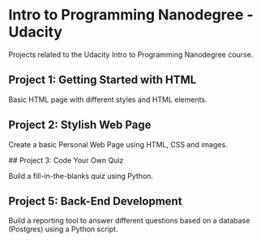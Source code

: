 # Intro to Programming Nanodegree - Udacity

Projects related to the Udacity Intro to Programming Nanodegree course.

## Project 1: Getting Started with HTML

Basic HTML page with different styles and HTML elements.

## Project 2: Stylish Web Page

Create a basic Personal Web Page using HTML, CSS and images.

## Project 3: Code Your Own Quiz

Build a fill-in-the-blanks quiz using Python.

## Project 5: Back-End Development

Build a reporting tool to answer different questions based on a database (Postgres) using a Python script.